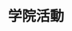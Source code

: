 ---
title: "学院活動"
description: "研究・学習・プロジェクト"
image: "cover.jpg"
style:
    background: "#1f30cc"
    color: "#fff"
weight: 1
---